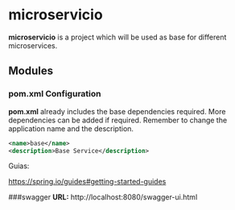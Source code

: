 # microservicio

**microservicio** is a project which will be used as base for different microservices.

## Modules

### pom.xml Configuration

**pom.xml** already includes the base dependencies required.
More dependencies can be added if required.
 Remember to change the application name and the description.

```xml
<name>base</name>
<description>Base Service</description>
```

Guias:

https://spring.io/guides#getting-started-guides

###swagger
**URL:** http://localhost:8080/swagger-ui.html
